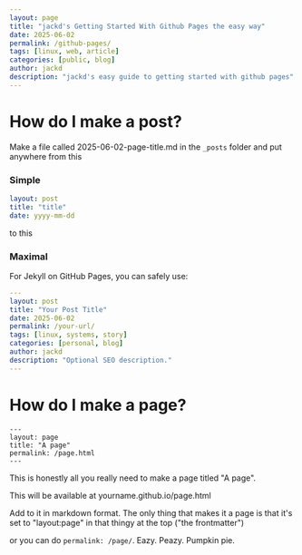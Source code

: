 ```yaml
---
layout: page
title: "jackd's Getting Started With Github Pages the easy way"
date: 2025-06-02
permalink: /github-pages/
tags: [linux, web, article]
categories: [public, blog]
author: jackd
description: "jackd's easy guide to getting started with github pages"
---
```


# How do I make a post?

Make a file called 2025-06-02-page-title.md in the `_posts` folder and put anywhere from this

### Simple

```yaml
layout: post
title: "title"
date: yyyy-mm-dd
```
to this

### Maximal

For Jekyll on GitHub Pages, you can safely use:

```yaml
---
layout: post
title: "Your Post Title"
date: 2025-06-02
permalink: /your-url/
tags: [linux, systems, story]
categories: [personal, blog]
author: jackd
description: "Optional SEO description."
---
```

# How do I make a page?

```
---
layout: page
title: "A page"
permalink: /page.html
---
```

This is honestly all you really need to make a page titled "A page".

This will be available at yourname.github.io/page.html

Add to it in markdown format.  The only thing that makes it a page is that it's
set to "layout:page" in that thingy at the top ("the frontmatter")

or you can do `permalink: /page/`.  Eazy.  Peazy.  Pumpkin pie.
